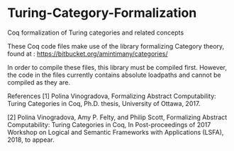 # Turing-Category-Formalization
Coq formalization of Turing categories and related concepts

These Coq code files make use of the library formalizing Category theory, found at :
https://bitbucket.org/amintimany/categories/

In order to compile these files, this library must be compiled first. However, the code in the files currently contains absolute loadpaths and cannot be compiled as they are.

References
[1] Polina Vinogradova, Formalizing Abstract Computability: Turing Categories in Coq, Ph.D. thesis, University of Ottawa, 2017.

[2] Polina Vinogradova, Amy P. Felty, and Philip Scott, Formalizing Abstract Computability: Turing Categories in Coq, In Post-proceedings of 2017 Workshop on Logical and Semantic Frameworks with Applications (LSFA), 2018, to appear.



